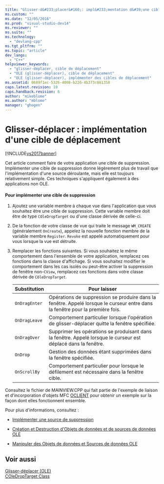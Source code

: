 ```yaml
---
title: "Glisser-d&#233;placer&#160;: impl&#233;mentation d&#39;une cible de d&#233;placement | Microsoft Docs"
ms.custom: ""
ms.date: "12/05/2016"
ms.prod: "visual-studio-dev14"
ms.reviewer: ""
ms.suite: ""
ms.technology: 
  - "devlang-cpp"
ms.tgt_pltfrm: ""
ms.topic: "article"
dev_langs: 
  - "C++"
helpviewer_keywords: 
  - "glisser-déplacer, cible de déplacement"
  - "OLE (glisser-déplacer), cible de déplacement"
  - "OLE (glisser-déplacer), implémenter des cibles de déplacement"
ms.assetid: 0689f1ec-5326-4008-b226-4b373c881358
caps.latest.revision: 10
caps.handback.revision: 6
author: "mikeblome"
ms.author: "mblome"
manager: "ghogen"
---
```

# Glisser-d&#233;placer&#160;: impl&#233;mentation d&#39;une cible de d&#233;placement
[!INCLUDE[vs2017banner](../assembler/inline/includes/vs2017banner.md)]

Cet article comment faire de votre application une cible de suppression.  Implémenter une cible de suppression donne légèrement plus de travail que l'implémentation d'une source déroulante, mais elle est toujours relativement simple.  Ces techniques s'appliquent également à des applications non OLE.  
  
#### Pour implémenter une cible de suppression  
  
1.  Ajoutez une variable membre à chaque vue dans l'application que vous souhaitez être une cible de suppression.  Cette variable membre doit être de type `COleDropTarget` ou d'une classe dérivée de celle\-ci.  
  
2.  De la fonction de votre classe de vue qui traite le message `WM_CREATE` \(généralement `OnCreate`\), appelez la nouvelle fonction membre de la variable membre `Register`.  `Revoke` est appelé automatiquement pour vous lorsque la vue est détruite.  
  
3.  Remplacer les fonctions suivantes.  Si vous souhaitez le même comportement dans l'ensemble de votre application, remplacez ces fonctions dans la classe d'affichage.  Si vous souhaitez modifier le comportement dans les cas isolés ou peut\-être activer la suppression de fenêtre non\-`CView`, remplacez ces fonctions dans votre classe dérivée de `COleDropTarget`.  
  
    |Substitution|Pour laisser|  
    |------------------|------------------|  
    |`OnDragEnter`|Opérations de suppression se produire dans la fenêtre.  Appelé lorsque le curseur entre dans la fenêtre pour la première fois.|  
    |`OnDragLeave`|Comportement particulier lorsque l'opération de glisser\-déplacer quitte la fenêtre spécifiée.|  
    |`OnDragOver`|Supprimer les opérations se produisant dans la fenêtre.  Appelé lorsque le curseur est déplacé dans la fenêtre.|  
    |`OnDrop`|Gestion des données étant supprimées dans la fenêtre spécifiée.|  
    |`OnScrollBy`|Comportement particulier pour lorsque le défilement est nécessaire dans la fenêtre cible.|  
  
 Consultez le fichier de MAINVIEW.CPP qui fait partie de l'exemple de liaison et d'incorporation d'objets MFC [OCLIENT](../top/visual-cpp-samples.md) pour obtenir un exemple sur la façon dont elles fonctionnent ensemble.  
  
 Pour plus d'informations, consultez :  
  
-   [Implémenter une source de suppression](../mfc/drag-and-drop-implementing-a-drop-source.md)  
  
-   [Création et Destruction d'Objets de données et de sources de données OLE](../mfc/data-objects-and-data-sources-creation-and-destruction.md)  
  
-   [Manipuler des Objets de données et Sources de données OLE](../mfc/data-objects-and-data-sources-manipulation.md)  
  
## Voir aussi  
 [Glisser\-déplacer \(OLE\)](../mfc/drag-and-drop-ole.md)   
 [COleDropTarget Class](../mfc/reference/coledroptarget-class.md)